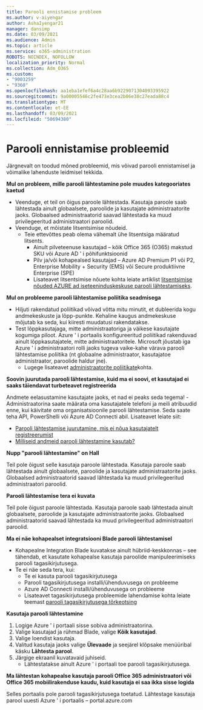 ```yaml
---
title: Parooli ennistamise probleem
ms.author: v-aiyengar
author: AshaIyengar21
manager: dansimp
ms.date: 03/09/2021
ms.audience: Admin
ms.topic: article
ms.service: o365-administration
ROBOTS: NOINDEX, NOFOLLOW
localization_priority: Normal
ms.collection: Adm_O365
ms.custom:
- "9003259"
- "9360"
ms.openlocfilehash: aa1eba1efef6a4c28aa6b9229071304093395922
ms.sourcegitcommit: 9a00005546c2fe473e3cea2b06e38c27eada88c4
ms.translationtype: MT
ms.contentlocale: et-EE
ms.lasthandoff: 03/09/2021
ms.locfileid: "50694380"
---
```

# <a name="problems-resetting-password"></a>Parooli ennistamise probleemid

Järgnevalt on toodud mõned probleemid, mis võivad parooli ennistamisel ja võimalike lahenduste leidmisel tekkida.

**Mul on probleem, mille parooli lähtestamine pole muudes kategooriates kaetud**

- Veenduge, et teil on õigus paroole lähtestada. Kasutaja paroole saab lähtestada ainult globaalsete, paroolide ja kasutajate administraatorite jaoks. Globaalsed administraatorid saavad lähtestada ka muud privilegeeritud administraatori paroolid.
- Veenduge, et mõistate litsentsimise nõudeid.
    - Teie ettevõttes peab olema vähemalt ühe litsentsiga määratud litsents.
        - Ainult pilveteenuse kasutajad – kõik Office 365 (O365) makstud SKU või Azure AD ' i põhifunktsioonid
        - Pilv ja/või kohapealsed kasutajad – Azure AD Premium P1 või P2, Enterprise Mobility + Security (EMS) või Secure produktiivne Enterprise (SPE)
        - Lisateavet litsentsimise nõuete kohta leiate artiklist [litsentsimise nõuded AZURE ad iseteeninduskeskuse parooli lähtestamiseks](https://docs.microsoft.com/azure/active-directory/active-directory-passwords-licensing?WT.mc_id=Portal-Microsoft_Azure_Support).

**Mul on probleeme parooli lähtestamise poliitika seadmisega**

- Hiljuti rakendatud poliitikad võivad võtta mitu minutit, et dubleerida kogu andmekeskuste ja lõpp-punkte. Kehaline kaugus andmekeskuse mõjutab ka seda, kui kiiresti muudatusi rakendatakse.
- Test lõppkasutajaga, mitte administraatoriga ja väikese kasutajate kogumiga piloot. Azure ' i portaalis konfigureeritud poliitikad rakenduvad ainult lõppkasutajatele, mitte administraatoritele. Microsoft jõustab iga Azure ' i administraatori rolli jaoks tugeva vaike-kahe värava parooli lähtestamise poliitika (nt globaalne administraator, kasutajatoe administraator, paroolide haldur jne).
    - Lugege lisateavet [administraatorite poliitikate](https://docs.microsoft.com/azure/active-directory/active-directory-passwords-policy?WT.mc_id=Portal-Microsoft_Azure_Support#administrator-password-policy-differences)kohta.

**Soovin juurutada parooli lähtestamise, kuid ma ei soovi, et kasutajad ei saaks täiendavat turbeteavet registreerida**

Andmete eelasustamine kasutajate jaoks, et nad ei peaks seda tegema! -Administraatorina saate määrata oma kasutajatele telefoni ja meili atribuudid enne, kui käivitate oma organisatsioonile parooli lähtestamise. Seda saate teha API, PowerShelli või Azure AD Connecti abil. Lisateavet leiate siit:
- [Parooli lähtestamise juurutamine, mis ei nõua kasutajatelt registreerumist](https://docs.microsoft.com/azure/active-directory/active-directory-passwords-policy?WT.mc_id=Portal-Microsoft_Azure_Support#administrator-password-policy-differences)
- [Milliseid andmeid parooli lähtestamine kasutab?](https://docs.microsoft.com/azure/active-directory/active-directory-passwords-data?WT.mc_id=Portal-Microsoft_Azure_Support)

**Nupp "parooli lähtestamine" on Hall**

Teil pole õigust selle kasutaja paroole lähtestada. Kasutaja paroole saab lähtestada ainult globaalsete, paroolide ja kasutajate administraatorite jaoks. Globaalsed administraatorid saavad lähtestada ka muud privilegeeritud administraatori paroolid.

**Parooli lähtestamise tera ei kuvata**

Teil pole õigust paroole lähtestada. Kasutaja paroole saab lähtestada ainult globaalsete, paroolide ja kasutajate administraatorite jaoks. Globaalsed administraatorid saavad lähtestada ka muud privilegeeritud administraatori paroolid.

**Ma ei näe kohapealset integratsiooni Blade parooli lähtestamisel**

- Kohapealne Integration Blade kuvatakse ainult hübriid-keskkonnas – see tähendab, et kasutate kohapealse kasutaja paroolide manipuleerimiseks parooli tagasikirjutusega.
- Te ei näe seda tera, kui:
    - Te ei kasuta parooli tagasikirjutusega
    - Parooli tagasikirjutusega installi/ühenduvusega on probleeme
    - Azure AD Connecti installi/ühenduvusega on probleeme
    - Lisateavet tagasikirjutusega probleemide lahendamise kohta leiate teemast [parooli tagasikirjutusega tõrkeotsing](https://docs.microsoft.com/azure/active-directory/active-directory-passwords-data?WT.mc_id=Portal-Microsoft_Azure_Support)

**Kasutaja parooli lähtestamine**

1. Logige Azure ' i portaali sisse sobiva administraatorina.
1. Valige kasutajad ja rühmad Blade, valige **Kõik kasutajad**.
1. Valige loendist kasutaja.
1. Valitud kasutaja jaoks valige **Ülevaade** ja seejärel klõpsake menüüribal käsku **Lähtesta parool**.
1. Järgige ekraanil kuvatavaid juhiseid.
    - Lähtestatakse ainult Azure ' i portaali toe parooli tagasikirjutusega.

**Ma lähtestan kohapealse kasutaja parooli Office 365 administraatori või Office 365 mobiilirakenduse kaudu, kuid kasutaja ei saa ikka sisse logida**

Selles portaalis pole parooli tagasikirjutusega toetatud. Lähtestage kasutaja parool uuesti Azure ' i portaalis – portal.azure.com

